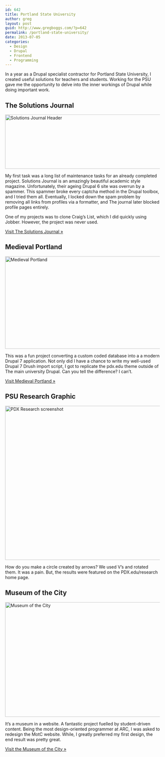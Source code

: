 ```yaml
---
id: 642
title: Portland State University
author: greg
layout: post
guid: http://www.gregboggs.com/?p=642
permalink: /portland-state-university/
date: 2013-07-05
categories:
  - Design
  - Drupal
  - Frontend
  - Programming
---
```

In a year as a Drupal specialist contractor for Portland State University, I created useful solutions for teachers and students. Working for the PSU gave me the opportunity to delve into the inner workings of Drupal while doing important work.

## The Solutions Journal

<img src="http://www.gregboggs.com/wp-content/uploads/2013/07/solutions-journal.png" alt="Solutions Journal Header" width="542" height="176" class="alignnone size-full wp-image-644" />

My first task was a long list of maintenance tasks for an already completed project. Solutions Journal is an amazingly beautiful academic style magazine. Unfortunately, their ageing Drupal 6 site was overrun by a spammer. This spammer broke every captcha method in the Drupal toolbox, and I tried them all. Eventually, I locked down the spam problem by removing all links from profiles via a formatter, and The journal later blocked profile pages entirely. 

One of my projects was to clone Craig&#8217;s List, which I did quickly using Jobber. However, the project was never used. 

[Visit The Solutions Journal »][1]

## Medieval Portland

<img src="http://www.gregboggs.com/wp-content/uploads/2013/07/medieval-portland.png" alt="Medieval Portland" width="600" height="300" class="alignnone size-full wp-image-647" />

This was a fun project converting a custom coded database into a a modern Drupal 7 application. Not only did I have a chance to write my well-used Drupal 7 Drush import script, I got to replicate the pdx.edu theme outside of The main university Drupal. Can you tell the difference? I can&#8217;t. 

[Visit Medieval Portland »][2]

## PSU Research Graphic

<img src="http://www.gregboggs.com/wp-content/uploads/2013/07/research.png" alt="PDX Research screenshot" width="600" height="500" class="alignnone size-full wp-image-646" />

How do you make a circle created by arrows? We used V&#8217;s and rotated them. It was a pain. But, the results were featured on the PDX.edu/research home page.

## Museum of the City

<img src="http://www.gregboggs.com/wp-content/uploads/2013/07/motc.png" alt="Museum of the City" width="600" height="372" class="alignnone size-full wp-image-645" />

It&#8217;s a museum in a website. A fantastic project fuelled by student-driven content. Being the most design-oriented programmer at ARC, I was asked to redesign the MotC website. While, I greatly preferred my first design, the end result was pretty great.

[Visit the Museum of the City »][3]

 [1]: http://thesolutionsjournal.anu.edu.au/
 [2]: http://www.medievalportland.pdx.edu/
 [3]: http://www.museumofthecity.org/